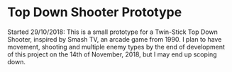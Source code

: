 # Top Down Shooter Prototype
Started 29/10/2018: This is a small prototype for a Twin-Stick Top Down Shooter, inspired by Smash TV, an arcade game from 1990. I plan to have movement, shooting and multiple enemy types by the end of development of this project on the 14th of November, 2018, but I may end up scoping down. 
